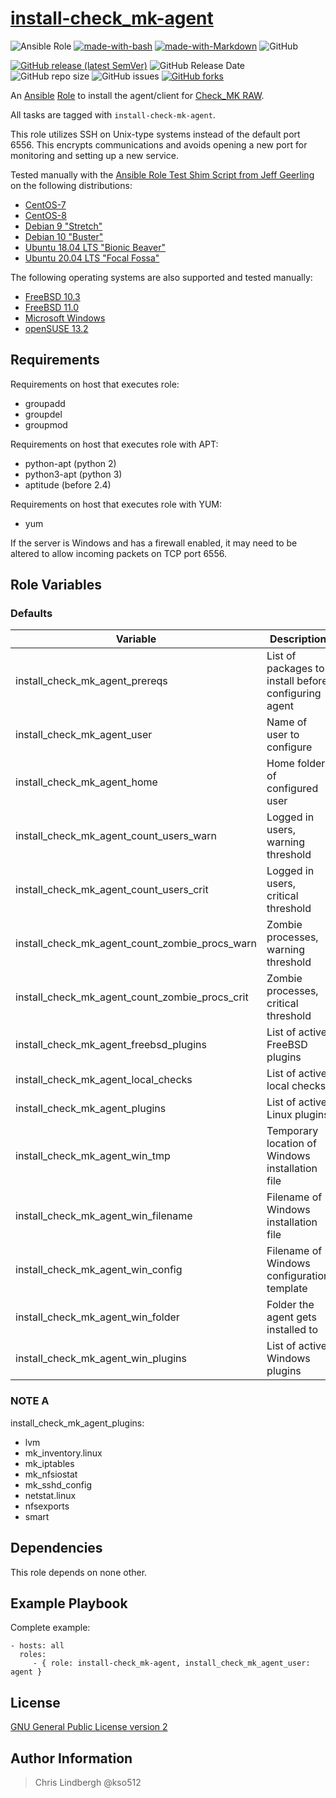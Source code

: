 # [install-check_mk-agent](https://galaxy.ansible.com/kso512/install-check_mk-agent/)

![Ansible Role](https://img.shields.io/ansible/role/d/16931) [![made-with-bash](https://img.shields.io/badge/Made%20with-Bash-1f425f.svg)](https://www.gnu.org/software/bash/) [![made-with-Markdown](https://img.shields.io/badge/Made%20with-Markdown-1f425f.svg)](http://commonmark.org) ![GitHub](https://img.shields.io/github/license/kso512/install-check_mk-agent)

[![GitHub release (latest SemVer)](https://img.shields.io/github/v/release/kso512/install-check_mk-agent)](https://github.com/kso512/install-check_mk-agent) ![GitHub Release Date](https://img.shields.io/github/release-date/kso512/install-check_mk-agent) ![GitHub repo size](https://img.shields.io/github/repo-size/kso512/install-check_mk-agent) ![GitHub issues](https://img.shields.io/github/issues-raw/kso512/install-check_mk-agent) [![GitHub forks](https://img.shields.io/github/forks/Naereen/StrapDown.js.svg?style=social&label=Fork&maxAge=2592000)](https://GitHub.com/Naereen/StrapDown.js/network/)

An [Ansible](https://www.ansible.com/) [Role](http://docs.ansible.com/ansible/playbooks_roles.html#roles) to install the agent/client for [Check_MK RAW](http://mathias-kettner.com/check_mk_introduction.html).

All tasks are tagged with `install-check-mk-agent`.

This role utilizes SSH on Unix-type systems instead of the default port 6556.  This encrypts communications and avoids opening a new port for monitoring and setting up a new service.

Tested manually with the [Ansible Role Test Shim Script from Jeff Geerling](https://gist.github.com/geerlingguy/73ef1e5ee45d8694570f334be385e181) on the following distributions:

- [CentOS-7](https://wiki.centos.org/Manuals/ReleaseNotes/CentOS7)
- [CentOS-8](https://wiki.centos.org/Manuals/ReleaseNotes/CentOSLinux8)
- [Debian 9 "Stretch"](https://www.debian.org/releases/stretch/)
- [Debian 10 "Buster"](https://www.debian.org/releases/buster/)
- [Ubuntu 18.04 LTS "Bionic Beaver"](https://releases.ubuntu.com/bionic/)
- [Ubuntu 20.04 LTS "Focal Fossa"](https://releases.ubuntu.com/focal/)

The following operating systems are also supported and tested manually:

- [FreeBSD 10.3](https://www.freebsd.org/releases/10.3R/relnotes.html)
- [FreeBSD 11.0](https://www.freebsd.org/releases/11.0R/relnotes.html)
- [Microsoft Windows](https://www.microsoft.com/en-us/windows/)
- [openSUSE 13.2](https://en.opensuse.org/Portal:13.2)

## Requirements

Requirements on host that executes role:

- groupadd
- groupdel
- groupmod

Requirements on host that executes role with APT:

- python-apt (python 2)
- python3-apt (python 3)
- aptitude (before 2.4)

Requirements on host that executes role with YUM:

- yum

If the server is Windows and has a firewall enabled, it may need to be altered to allow incoming packets on TCP port 6556.

## Role Variables

### Defaults

| Variable | Description | Value |
| -------- | ----------- | ----- |
| install_check_mk_agent_prereqs | List of packages to install before configuring agent | `sudo` |
| install_check_mk_agent_user | Name of user to configure | `cmkagent` |
| install_check_mk_agent_home | Home folder of configured user | `"/home/{{ install_check_mk_agent_user }}"` |
| install_check_mk_agent_count_users_warn | Logged in users, warning threshold | `10` |
| install_check_mk_agent_count_users_crit | Logged in users, critical threshold | `15` |
| install_check_mk_agent_count_zombie_procs_warn | Zombie processes, warning threshold | `5` |
| install_check_mk_agent_count_zombie_procs_crit | Zombie processes, critical threshold | `10` |
| install_check_mk_agent_freebsd_plugins | List of active FreeBSD plugins | `[]` |
| install_check_mk_agent_local_checks | List of active local checks | `count_users`, `count_zombie_procs` |
| install_check_mk_agent_plugins | List of active Linux plugins | See [NOTE A](https://github.com/kso512/install-check_mk-agent#note-a) |
| install_check_mk_agent_win_tmp | Temporary location of Windows installation file | `"c:\{{ install_check_mk_agent_win_filename }}"` |
| install_check_mk_agent_win_filename | Filename of Windows installation file | `check_mk_agent.msi` |
| install_check_mk_agent_win_config | Filename of Windows configuration template | `check_mk.example.ini.j2` |
| install_check_mk_agent_win_folder | Folder the agent gets installed to | `C:\Program Files (x86)\check_mk\` |
| install_check_mk_agent_win_plugins | List of active Windows plugins | `mk_inventory.vbs` |

### NOTE A

install_check_mk_agent_plugins:

- lvm
- mk_inventory.linux
- mk_iptables
- mk_nfsiostat
- mk_sshd_config
- netstat.linux
- nfsexports
- smart

## Dependencies

This role depends on none other.

## Example Playbook

Complete example:

    - hosts: all
      roles:
         - { role: install-check_mk-agent, install_check_mk_agent_user: agent }

## License

[GNU General Public License version 2](https://www.gnu.org/licenses/gpl-2.0.txt)

## Author Information

> Chris Lindbergh @kso512

